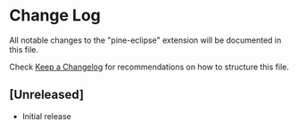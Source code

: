 # Change Log

All notable changes to the "pine-eclipse" extension will be documented in this file.

Check [Keep a Changelog](http://keepachangelog.com/) for recommendations on how to structure this file.

## [Unreleased]

- Initial release
